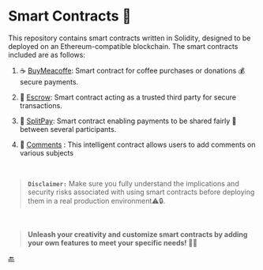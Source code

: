 
# **Smart Contracts 📝**

This repository contains smart contracts written in Solidity, designed to be deployed on an Ethereum-compatible blockchain. The smart contracts included are as follows:


1. ☕️ [BuyMeacoffe](./Escrow/Escrow.md): Smart contract for coffee purchases or donations 💰 secure payments.

2. 🤝 [Escrow](./Escrow/Escrow.md): Smart contract acting as a trusted third party for secure transactions.

3. 🔄 [SplitPay](./SplitPay/SplitPay.md): Smart contract enabling payments to be shared fairly 💸 between several participants.

4. 💬 [Comments](./Comments/Comments.md) : This intelligent contract allows users to add comments on various subjects 
<br>

>**`Disclaimer:`** Make sure you fully understand the implications and security risks associated with using smart contracts before deploying them in a real production environment⚠️🔒.

<br>

>**Unleash your creativity and customize smart contracts by adding your own features to meet your specific needs! 🚀✨**

[🔙](https://github.com/orgs/ChainShareLabs/repositories)